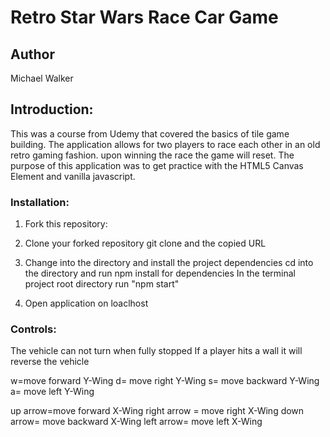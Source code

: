 # Retro Star Wars Race Car Game

## Author 
Michael Walker 

## Introduction: 
 This was a course from Udemy that covered the basics of tile game building. The application allows for two players to race each other in an old retro gaming fashion. upon winning the race the game will reset. The purpose of this application was to get practice with the HTML5 Canvas Element and vanilla javascript. 

### Installation: 

1) Fork this repository:

2) Clone your forked repository
git clone and the copied URL

3) Change into the directory and install the project dependencies
cd into the directory and run npm install for dependencies
In the terminal project root directory run "npm start"

4) Open application on loaclhost 

### Controls: 

The vehicle can not turn when fully stopped 
If a player hits a wall it will reverse the vehicle 

w=move forward Y-Wing
d= move right Y-Wing
s= move backward Y-Wing
a= move left Y-Wing

up arrow=move forward X-Wing
right arrow = move right X-Wing
down arrow= move backward X-Wing
left arrow= move left X-Wing
